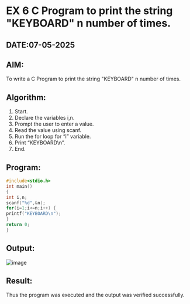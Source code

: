 # EX 6 C Program to print the string "KEYBOARD" n number of times.
## DATE:07-05-2025
## AIM:
To write a C Program to print the string "KEYBOARD" n number of times.

## Algorithm:
1. Start. 
2. Declare the variables i,n. 
3. Prompt the user to enter a value. 
4. Read the value using scanf. 
5. Run the for loop for “i” variable. 
6. Print “KEYBOARD\n”. 
7. End.    

## Program:
```c program
#include<stdio.h> 
int main() 
{ 
int i,n; 
scanf("%d",&n); 
for(i=1;i<=n;i++) {
printf("KEYBOARD\n"); 
}
return 0; 
} 
```

## Output:

![image](https://github.com/user-attachments/assets/f0b9e4ab-95fd-44c7-9166-f6d6dd5b6f02)


## Result:
Thus the program was executed and the output was verified successfully.
